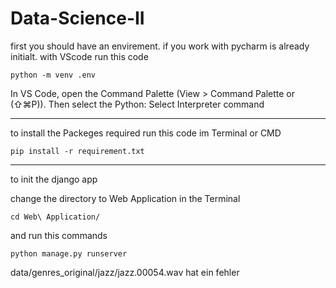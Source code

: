 # Data-Science-II

first you should have an envirement. if you work with pycharm is already initialt. with VScode run this code

```
python -m venv .env
```
In VS Code, open the Command Palette (View > Command Palette or (⇧⌘P)). Then select the Python: Select Interpreter command

---
to install the Packeges required run this code im Terminal or CMD

```
pip install -r requirement.txt
```
---
to init the django app

change the directory to Web Application in the Terminal

```
cd Web\ Application/
```
and run this commands
```
python manage.py runserver
```



data/genres_original/jazz/jazz.00054.wav hat ein fehler
